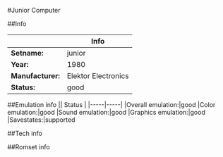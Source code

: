 #Junior Computer

##Info

||Info|
|-----|-----|
|**Setname:**|junior
|**Year:**|1980
|**Manufacturer:**|Elektor Electronics
|**Status:**|good

##Emulation info
|| Status |
|-----|-----|
|Overall emulation:|good
|Color emulation:|good
|Sound emulation:|good
|Graphics emulation:|good
|Savestates:|supported

##Tech info

##Romset info

<!--- START OF EDITED COMMENT DO NOT TOUCH TEXT ABOVE-->
